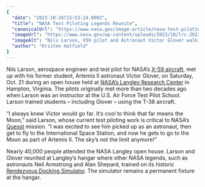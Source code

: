 ```yaml
---
{
  "date": "2023-10-26T15:53:24.000Z",
  "title": "NASA Test Piloting Legends Reunite",
  "canonicalUrl": "https://www.nasa.gov/image-article/nasa-test-piloting-legends-reunite/",
  "imageUrl": "https://www.nasa.gov/wp-content/uploads/2023/10/lrc-2023-h1-p-nilsvictorclayton-00792.jpg",
  "imageAlt": "Nils Larson, X59 pilot and Astronaut Victor Glover walking side-by-side.",
  "author": "Kristen Hatfield"
}
---
```


Nils Larson, aerospace engineer and test pilot for NASA’s [X-59 aircraft](https://www.nasa.gov/quesst-the-vehicle/), met up with his former student, Artemis II astronaut Victor Glover, on Saturday, Oct. 21 during an open house held at [NASA’s Langley Research Center](https://www.nasa.gov/langley/) in Hampton, Virginia. The pilots originally met more than two decades ago when Larson was an instructor at the U.S. Air Force Test Pilot School. Larson trained students – including Glover – using the T-38 aircraft.  

“I always knew Victor would go far. It’s cool to think that far means the Moon,” said Larson, whose current test piloting work is critical to NASA’s [Quesst](https://www.nasa.gov/mission/quesst/) mission. “I was excited to see him picked up as an astronaut, then get to fly to the International Space Station, and now he gets to go to the Moon as part of Artemis II. The sky’s not the limit anymore!” 

Nearly 40,000 people attended the NASA Langley open house. Larson and Glover reunited at Langley’s hangar where other NASA legends, such as astronauts Neil Armstrong and Alan Shepard, trained on its historic [Rendezvous Docking Simulator](https://www.nasa.gov/image-article/langley-rendezvous-docking-simulator/). The simulator remains a permanent fixture at the hangar.
